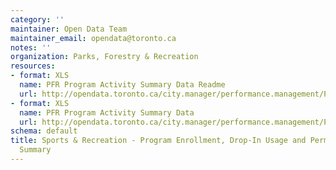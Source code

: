 ```yaml
---
category: ''
maintainer: Open Data Team
maintainer_email: opendata@toronto.ca
notes: ''
organization: Parks, Forestry & Recreation
resources:
- format: XLS
  name: PFR Program Activity Summary Data Readme
  url: http://opendata.toronto.ca/city.manager/performance.management/PM_pfr_activity_summary_readme.xls
- format: XLS
  name: PFR Program Activity Summary Data
  url: http://opendata.toronto.ca/city.manager/performance.management/PM_PFR.xls
schema: default
title: Sports & Recreation - Program Enrollment, Drop-In Usage and Permit Activity
  Summary
---
```


